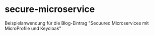 # secure-microservice
Beispielanwendung für die Blog-Eintrag "Secuured Microservices mit MicroProfile und Keycloak"
